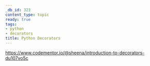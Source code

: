 ```yaml
---
_db_id: 323
content_type: topic
ready: true
tags:
- python
- decorators
title: Python Decorators
---
```


https://www.codementor.io/@sheena/introduction-to-decorators-du107vo5c